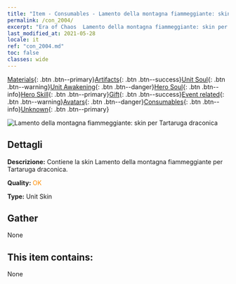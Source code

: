 ```yaml
---
title: "Item - Consumables - Lamento della montagna fiammeggiante: skin per Tartaruga draconica"
permalink: /con_2004/
excerpt: "Era of Chaos  Lamento della montagna fiammeggiante: skin per Tartaruga draconica"
last_modified_at: 2021-05-28
locale: it
ref: "con_2004.md"
toc: false
classes: wide
---
```

 [Materials](/ItemsIT/){: .btn .btn--primary}[Artifacts](/ItemsIT/Artifacts/){: .btn .btn--success}[Unit Soul](/ItemsIT/UnitSoul/){: .btn .btn--warning}[Unit Awakening](/ItemsIT/UnitAwakening/){: .btn .btn--danger}[Hero Soul](/ItemsIT/HeroSoul/){: .btn .btn--info}[Hero Skill](/ItemsIT/HeroSkill/){: .btn .btn--primary}[Gift](/ItemsIT/Gift/){: .btn .btn--success}[Event related](/ItemsIT/Events/){: .btn .btn--warning}[Avatars](/ItemsIT/Avatars/){: .btn .btn--danger}[Consumables](/ItemsIT/Consumables/){: .btn .btn--info}[Unknown](/ItemsIT/Unknown/){: .btn .btn--primary}

 ![Lamento della montagna fiammeggiante: skin per Tartaruga draconica](/images/u/ti_longguidiancangpifu.jpg)

## Dettagli
 **Descrizione:** Contiene la skin Lamento della montagna fiammeggiante per Tartaruga draconica.

 **Quality:** <span style="color: #FF8C00">OK</span>

 **Type:** Unit Skin

## Gather

  None

## This item contains:

  None

